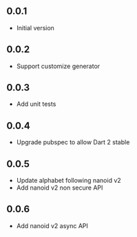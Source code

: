 ## 0.0.1

- Initial version

## 0.0.2

- Support customize generator

## 0.0.3

- Add unit tests

## 0.0.4

- Upgrade pubspec to allow Dart 2 stable

## 0.0.5

- Update alphabet following nanoid v2
- Add nanoid v2 non secure API

## 0.0.6

- Add nanoid v2 async API
